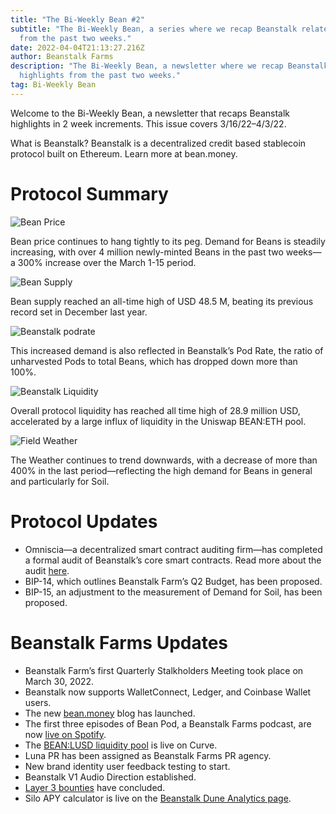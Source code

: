 ```yaml
---
title: "The Bi-Weekly Bean #2"
subtitle: "The Bi-Weekly Bean, a series where we recap Beanstalk related news
  from the past two weeks."
date: 2022-04-04T21:13:27.216Z
author: Beanstalk Farms
description: "The Bi-Weekly Bean, a newsletter where we recap Beanstalk’s
  highlights from the past two weeks."
tag: Bi-Weekly Bean
---
```

Welcome to the Bi-Weekly Bean, a newsletter that recaps Beanstalk highlights in 2 week increments. This issue covers 3/16/22–4/3/22.

What is Beanstalk? Beanstalk is a decentralized credit based stablecoin protocol built on Ethereum. Learn more at bean.money.

# **Protocol Summary**

![Bean Price](/assets/uploads/bw2-bean-price-.png)

Bean price continues to hang tightly to its peg. Demand for Beans is steadily increasing, with over 4 million newly-minted Beans in the past two weeks—a 300% increase over the March 1-15 period.

![Bean Supply](/assets/uploads/bw2-bean-supply.png)

Bean supply reached an all-time high of USD 48.5 M, beating its previous record set in December last year.

![Beanstalk podrate](/assets/uploads/bw2-beanstalk-pod-rate.png)

This increased demand is also reflected in Beanstalk’s Pod Rate, the ratio of unharvested Pods to total Beans, which has dropped down more than 100%.

![Beanstalk Liquidity](/assets/uploads/bw2-beanstalk-liquidity.png)

Overall protocol liquidity has reached all time high of 28.9 million USD, accelerated by a large influx of liquidity in the Uniswap BEAN:ETH pool.

![Field Weather](/assets/uploads/bw2-weather.png)

The Weather continues to trend downwards, with a decrease of more than 400% in the last period—reflecting the high demand for Beans in general and particularly for Soil.

# **Protocol Updates**

* Omniscia—a decentralized smart contract auditing firm—has completed a formal audit of Beanstalk’s core smart contracts. Read more about the audit [here](https://bean.money/blog/omniscia-audit-of-beanstalk-completed).
* BIP-14, which outlines Beanstalk Farm’s Q2 Budget, has been proposed.
* BIP-15, an adjustment to the measurement of Demand for Soil, has been proposed.

# Beanstalk Farms **Updates**

* Beanstalk Farm’s first Quarterly Stalkholders Meeting took place on March 30, 2022.
* Beanstalk now supports WalletConnect, Ledger, and Coinbase Wallet users.
* The new [bean.money](http://bean.money/) blog has launched.
* The first three episodes of Bean Pod, a Beanstalk Farms podcast, are now [live on Spotify](https://anchor.fm/thebeanpodpodcast).
* The [BEAN:LUSD liquidity pool](https://curve.fi/factory/103) is live on Curve.
* Luna PR has been assigned as Beanstalk Farms PR agency.
* New brand identity user feedback testing to start.
* Beanstalk V1 Audio Direction established.
* [Layer 3 bounties](https://beta.layer3.xyz/communities/beanstalk) have concluded.
* Silo APY calculator is live on the [Beanstalk Dune Analytics page](https://dune.xyz/tbiq/Beanstalk-Silo-APY-Calculator).